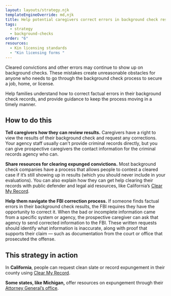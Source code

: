 ```yaml
---
layout: layouts/strategy.njk
templateEngineOverride: md,njk
title: Help potential caregivers correct errors in background check results
tags:
  - strategy
  - background-checks
order: "6"
resources:
  - Kin licensing standards
  - "Kin licensing forms "
---
```

Cleared convictions and other errors may continue to show up on background checks. These mistakes create unreasonable obstacles for anyone who needs to go through the background check process to secure a job, home, or license.

Help families understand how to correct factual errors in their background check records, and provide guidance to keep the process moving in a timely manner.

## How to do this

**Tell caregivers how they can review results.** Caregivers have a right to view the results of their background check and request any corrections. Your agency staff usually can't provide criminal records directly, but you can give prospective caregivers the contact information for the criminal records agency who can.

**Share resources for clearing expunged convictions.** Most background check companies have a process that allows people to contest a cleared case if it’s still showing up in results (which you should never include in your evaluations). You can also explain how they can get help clearing their records with public defender and legal aid resources, like California’s [Clear My Record](https://www.clearmyrecord.org/what-to-expect-after-clearance/#what-shows-up-on-a-background-check).

**Help them navigate the FBI correction process.** If someone finds factual errors in their background check results, the FBI requires they have the opportunity to correct it. When the bad or incomplete information came from a specific system or agency, the prospective caregiver can ask that agency to send corrected information to the FBI. These written requests should identify what information is inaccurate, along with proof that supports their claim — such as documentation from the court or office that prosecuted the offense. 

## This strategy in action

In **California**, people can request clean slate or record expungement in their county using [Clear My Record](https://www.clearmyrecord.org/).

**Some states, like Michigan,** offer resources on expungement through their [Attorney General’s office](https://www.michigan.gov/ag/initiatives/expungement-assistance).
